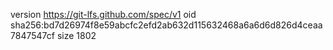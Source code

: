 version https://git-lfs.github.com/spec/v1
oid sha256:bd7d26974f8e59abcfc2efd2ab632d115632468a6a6d6d826d4ceaa7847547cf
size 1802
